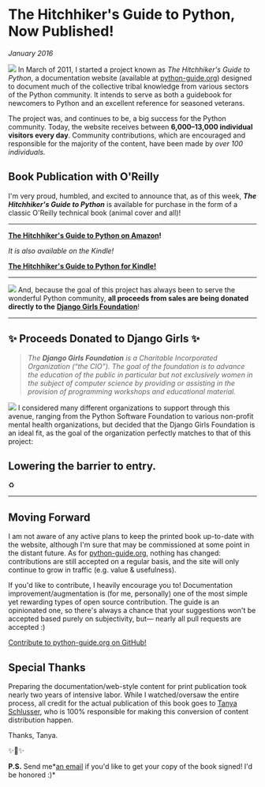 # The Hitchhiker's Guide to Python, Now Published!
*January 2016*





   ![](http://images.squarespace-cdn.com/content/v1/665498111876725f7613f1e6/1719666521201-DGM3DCKREYPGTII4TACA/df14b-0a85f-image-asset.jpeg)   In March of 2011, I started a project known as *The Hitchhiker's Guide to Python*, a documentation website (available at [python\-guide.org](http://python-guide.org/)) designed to document much of the collective tribal knowledge from various sectors of the Python community. It intends to serve as both a guidebook for newcomers to Python and an excellent reference for seasoned veterans. 

 The project was, and continues to be, a big success for the Python community. Today, the website receives between **6,000–13,000 individual visitors every day**. Community contributions, which are encouraged and responsible for the majority of the content, have been made by *over 100 individuals.* 

 ## Book Publication with O'Reilly

 I'm very proud, humbled, and excited to announce that, as of this week, ***The Hitchhiker's Guide to Python*** is available for purchase in the form of a classic O'Reilly technical book (animal cover and all)! 

 

---

 **[The Hitchhiker's Guide to Python on Amazon](http://amzn.to/29Lw8og)!**

 *It is also available on the Kindle!*

 **[The Hitchhiker's Guide to Python for Kindle!](http://amzn.to/2cpLjVX)**

 

---

   [ ![](http://images.squarespace-cdn.com/content/v1/665498111876725f7613f1e6/1719666506601-0MRBR17W6UN6YA09GNSG/b6ea9-89ea5-image-asset.jpeg)](http://amzn.to/2cWQ2u6)   And, because the goal of this project has always been to serve the wonderful Python community, **all proceeds from sales are being donated directly to the** [**Django Girls Foundation**](https://djangogirls.org/foundation/)!

 

---

 ## ✨ Proceeds Donated to Django Girls ✨

 
> *The **Django Girls Foundation** is a Charitable Incorporated Organization (“the CIO”). The goal of the foundation is to advance the education of the public in particular but not exclusively women in the subject of computer science by providing or assisting in the provision of programming workshops and educational material.*

   [ ![](http://images.squarespace-cdn.com/content/v1/665498111876725f7613f1e6/1719666481095-2OYF3JOF7G35FUJ13PKA/51480-e6b3f-image-asset.png)](https://djangogirls.org/foundation/)   I considered many different organizations to support through this avenue, ranging from the Python Software Foundation to various non\-profit mental health organizations, but decided that the Django Girls Foundation is an ideal fit, as the goal of the organization perfectly matches to that of this project:

 ## **Lowering the barrier to entry.**

 ♻️

 

---

 ## Moving Forward

 I am not aware of any active plans to keep the printed book up\-to\-date with the website, although I'm sure that may be commissioned at some point in the distant future. As for [python\-guide.org](http://python-guide.org), nothing has changed: contributions are still accepted on a regular basis, and the site will only continue to grow in traffic (e.g. value \& usefulness).

 If you'd like to contribute, I heavily encourage you to! Documentation improvement/augmentation is (for me, personally) one of the most simple yet rewarding types of open source contribution. The guide is an opinionated one, so there's always a chance that your suggestions won't be accepted based purely on subjectivity, but— nearly all pull requests are accepted :)

 [Contribute to python\-guide.org on GitHub!](https://github.com/kennethreitz/python-guide)

 ## Special Thanks

 Preparing the documentation/web\-style content for print publication took nearly two years of intensive labor. While I watched/oversaw the entire process, all credit for the actual publication of this book goes to [Tanya Schlusser](https://github.com/tanyaschlusser), who is 100% responsible for making this conversion of content distribution happen.

 Thanks, Tanya.

 ✨🍰✨

  

 **P.S.** Send me*[an email](mailto:me@kennethreitz.org) if you'd like to get your copy of the book signed! I'd be honored :)*

  
